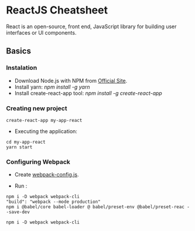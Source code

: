 # ReactJS Cheatsheet

React is an open-source, front end, JavaScript library for building user interfaces or UI components.


## Basics 

### Instalation 

* Download Node.js with NPM from [Official Site](https://nodejs.org/en/).
* Install yarn: *npm install -g yarn*
* Install create-react-app tool: *npm install -g create-react-app*

### Creating new project
```
create-react-app my-app-react
```

* Executing the application: 
```
cd my-app-react
yarn start
```

### Configuring Webpack 

* Create [webpack-config.js](https://webpack.js.org/configuration/). 

* Run : 
```
npm i -D webpack webpack-cli
"build": "webpack --mode production"
npm i @babel/core babel-loader @ babel/preset-env @babel/preset-reac --save-dev
```



```
npm i -D webpack webpack-cli

```
